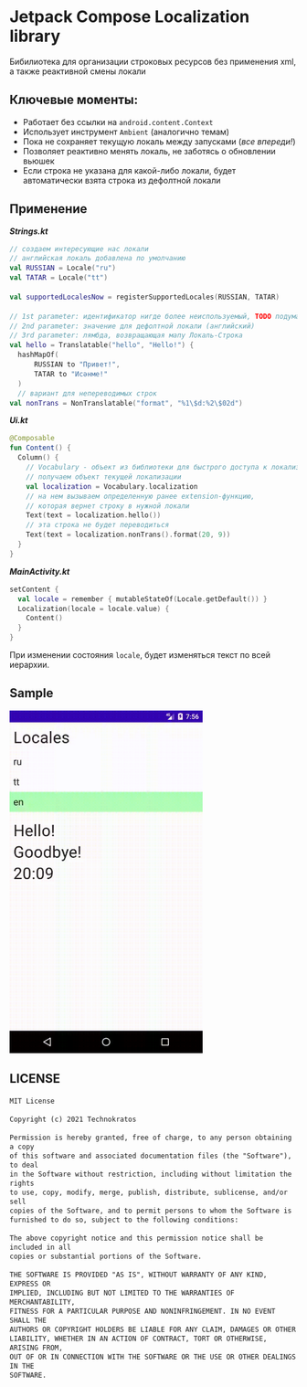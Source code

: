 # Jetpack Compose Localization library  
  
Бибилиотека для организации строковых ресурсов без применения xml, а также реактивной смены локали  

Ключевые моменты:
-
- Работает без ссылки на `android.content.Context`
- Использует инструмент `Ambient` (аналогично темам)
- Пока не сохраняет текущую локаль между запусками (*все впереди!*)
- Позволяет реактивно менять локаль, не заботясь о обновлении вьюшек
- Если строка не указана для какой-либо локали, будет автоматически взята строка из дефолтной локали

Применение
-
**_Strings.kt_**
```kotlin
// создаем интересующие нас локали 
// английская локаль добавлена по умолчанию
val RUSSIAN = Locale("ru")  
val TATAR = Locale("tt")  
  
val supportedLocalesNow = registerSupportedLocales(RUSSIAN, TATAR)  
  
// 1st parameter: идентификатор нигде более неиспользуемый, TODO подумать как убрать
// 2nd parameter: значение для дефолтной локали (английский)
// 3rd parameter: лямбда, возвращающая мапу Локаль-Строка
val hello = Translatable("hello", "Hello!") {  
  hashMapOf(  
      RUSSIAN to "Привет!",  
	  TATAR to "Исәнме!"  
  )
  // вариант для непереводимых строк
val nonTrans = NonTranslatable("format", "%1\$d:%2\$02d")
```

**_Ui.kt_**
```kotlin
@Composable
fun Content() {
  Column() {
    // Vocabulary - объект из библиотеки для быстрого доступа к локализации
    // получаем объект текущей локализации
    val localization = Vocabulary.localization  
    // на нем вызываем определенную ранее extension-функцию, 
    // которая вернет строку в нужной локали
    Text(text = localization.hello())
    // эта строка не будет переводиться
    Text(text = localization.nonTrans().format(20, 9))
  }
}
```

**_MainActivity.kt_**
```kotlin
setContent {
  val locale = remember { mutableStateOf(Locale.getDefault()) }  
  Localization(locale = locale.value) {
    Content()
  }
}
```
При изменении состояния `locale`, будет изменяться текст по всей иерархии.

Sample
-
<img height="600px" src="media/localization.gif"/>

LICENSE
-
```
MIT License

Copyright (c) 2021 Technokratos

Permission is hereby granted, free of charge, to any person obtaining a copy
of this software and associated documentation files (the "Software"), to deal
in the Software without restriction, including without limitation the rights
to use, copy, modify, merge, publish, distribute, sublicense, and/or sell
copies of the Software, and to permit persons to whom the Software is
furnished to do so, subject to the following conditions:

The above copyright notice and this permission notice shall be included in all
copies or substantial portions of the Software.

THE SOFTWARE IS PROVIDED "AS IS", WITHOUT WARRANTY OF ANY KIND, EXPRESS OR
IMPLIED, INCLUDING BUT NOT LIMITED TO THE WARRANTIES OF MERCHANTABILITY,
FITNESS FOR A PARTICULAR PURPOSE AND NONINFRINGEMENT. IN NO EVENT SHALL THE
AUTHORS OR COPYRIGHT HOLDERS BE LIABLE FOR ANY CLAIM, DAMAGES OR OTHER
LIABILITY, WHETHER IN AN ACTION OF CONTRACT, TORT OR OTHERWISE, ARISING FROM,
OUT OF OR IN CONNECTION WITH THE SOFTWARE OR THE USE OR OTHER DEALINGS IN THE
SOFTWARE.
```